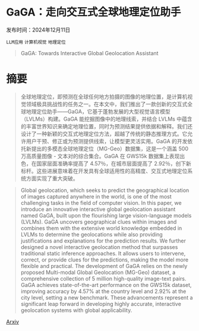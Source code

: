 # GaGA：走向交互式全球地理定位助手

发布时间：2024年12月11日

`LLM应用` `计算机视觉` `地理定位`

> GaGA: Towards Interactive Global Geolocation Assistant

# 摘要

> 全球地理定位，即预测在全球任何地方拍摄的图像的地理位置，是计算机视觉领域极具挑战性的任务之一。在本文中，我们推出了一款创新的交互式全球地理定位助手——GaGA，它基于蓬勃发展的大型视觉语言模型（LVLMs）构建。GaGA 能挖掘图像中的地理线索，并结合 LVLMs 中蕴含的丰富世界知识来确定地理位置，同时为预测结果提供依据和解释。我们还设计了一种新颖的交互式地理定位方法，超越了传统的静态推理方式。它允许用户干预、修正或为预测提供线索，让模型更灵活实用。GaGA 的开发依托新提出的多模态全球地理定位（MG-Geo）数据集，这是一个涵盖 500 万高质量图像 - 文本对的综合集合。GaGA 在 GWS15k 数据集上表现出色，在国家层面准确率提高了 4.57％，在城市层面提高了 2.92％，创下新标杆。这些进展意味着在开发具有全球适用性的高精度、交互式地理定位系统方面实现了重大突破。

> Global geolocation, which seeks to predict the geographical location of images captured anywhere in the world, is one of the most challenging tasks in the field of computer vision. In this paper, we introduce an innovative interactive global geolocation assistant named GaGA, built upon the flourishing large vision-language models (LVLMs). GaGA uncovers geographical clues within images and combines them with the extensive world knowledge embedded in LVLMs to determine the geolocations while also providing justifications and explanations for the prediction results. We further designed a novel interactive geolocation method that surpasses traditional static inference approaches. It allows users to intervene, correct, or provide clues for the predictions, making the model more flexible and practical. The development of GaGA relies on the newly proposed Multi-modal Global Geolocation (MG-Geo) dataset, a comprehensive collection of 5 million high-quality image-text pairs. GaGA achieves state-of-the-art performance on the GWS15k dataset, improving accuracy by 4.57% at the country level and 2.92% at the city level, setting a new benchmark. These advancements represent a significant leap forward in developing highly accurate, interactive geolocation systems with global applicability.

[Arxiv](https://arxiv.org/abs/2412.08907)